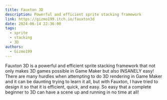```yaml
---
title: Fauxton 3D
description: Powerful and efficient sprite stacking framework
link: https://gizmo199.itch.io/fauxton3d
date: 2024-06-14 22:36:00
tags:
  - sprite
  - stacking
  - 3D
authors:
  - Gizmo199
---
```


Fauxton 3D is a powerful and efficient sprite stacking framework that not only makes 3D games possible in Game Maker but also INSANELY easy! There are many hurdles when attempting to do 3D rendering in Game Maker and it can be daunting trying to learn it all, but with Fauxton, I have tried to design it so that it is efficient, quick, and easy. So easy that a complete beginner to 3D can have a scene up and running in no time at all!